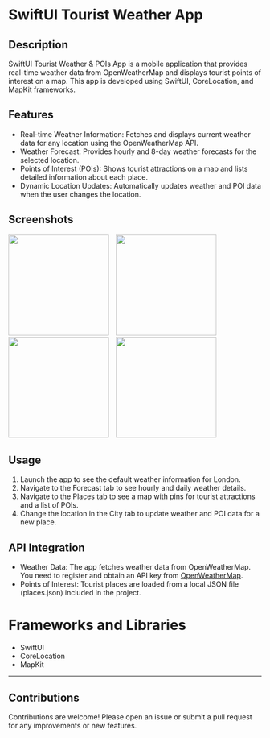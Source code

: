 # SwiftUI Tourist Weather App

## Description
SwiftUI Tourist Weather & POIs App is a mobile application that provides real-time weather data from OpenWeatherMap and displays tourist points of interest on a map. This app is developed using SwiftUI, CoreLocation, and MapKit frameworks.

## Features
+ Real-time Weather Information: Fetches and displays current weather data for any location using the OpenWeatherMap API.
+ Weather Forecast: Provides hourly and 8-day weather forecasts for the selected location.
+ Points of Interest (POIs): Shows tourist attractions on a map and lists detailed information about each place.
+ Dynamic Location Updates: Automatically updates weather and POI data when the user changes the location.

## Screenshots

<img src="https://github.com/ChitharaKarunasekera/SwiftUI-Tourist-Weather-App/assets/78892816/930b609d-b3c9-4f05-a357-1e3b59d5edc6" width="200" style="margin-right: 10px;">
<img src="https://github.com/ChitharaKarunasekera/SwiftUI-Tourist-Weather-App/assets/78892816/dfc87945-334d-4b67-ae95-13c5ad166889" width="200" style="margin-right: 10px;">
<img src="https://github.com/ChitharaKarunasekera/SwiftUI-Tourist-Weather-App/assets/78892816/86eec247-423e-4ea1-aa5a-9a974be88ef0" width="200" style="margin-right: 10px;">
<img src="https://github.com/ChitharaKarunasekera/SwiftUI-Tourist-Weather-App/assets/78892816/9705904e-43e4-4d60-904c-2cf1dc40e0ab"
width="200">

## Usage
1. Launch the app to see the default weather information for London.
2. Navigate to the Forecast tab to see hourly and daily weather details.
3. Navigate to the Places tab to see a map with pins for tourist attractions and a list of POIs.
4. Change the location in the City tab to update weather and POI data for a new place.

## API Integration
+ Weather Data: The app fetches weather data from OpenWeatherMap. You need to register and obtain an API key from [OpenWeatherMap](https://openweathermap.org/api).
+ Points of Interest: Tourist places are loaded from a local JSON file (places.json) included in the project.

# Frameworks and Libraries
+ SwiftUI
+ CoreLocation
+ MapKit

---
## Contributions
Contributions are welcome! Please open an issue or submit a pull request for any improvements or new features.
